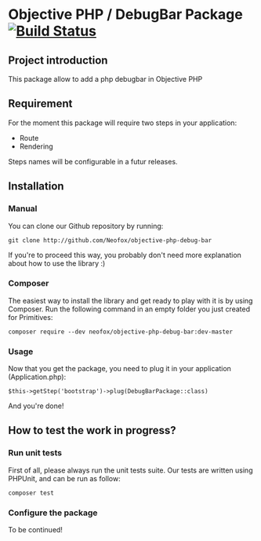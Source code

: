 # Objective PHP / DebugBar Package [![Build Status](https://secure.travis-ci.org/Neofox/objective-php-debug-bar.png?branch=master)](http://travis-ci.org/Neofox/objective-php-debug-bar)

## Project introduction

This package allow to add a php debugbar in Objective PHP

## Requirement
For the moment this package will require two steps in your application:
- Route
- Rendering

Steps names will be configurable in a futur releases.

## Installation

### Manual

You can clone our Github repository by running:

```
git clone http://github.com/Neofox/objective-php-debug-bar
```

If you're to proceed this way, you probably don't need more explanation about how to use the library :)

### Composer

The easiest way to install the library and get ready to play with it is by using Composer. Run the following command in an empty folder you just created for Primitives:

```
composer require --dev neofox/objective-php-debug-bar:dev-master 
```
### Usage
Now that you get the package, you need to plug it in your application (Application.php):
```
$this->getStep('bootstrap')->plug(DebugBarPackage::class)
```
And you're done!

## How to test the work in progress?

### Run unit tests

First of all, please always run the unit tests suite. Our tests are written using PHPUnit, and can be run as follow:

```
composer test
```

### Configure the package

To be continued!




